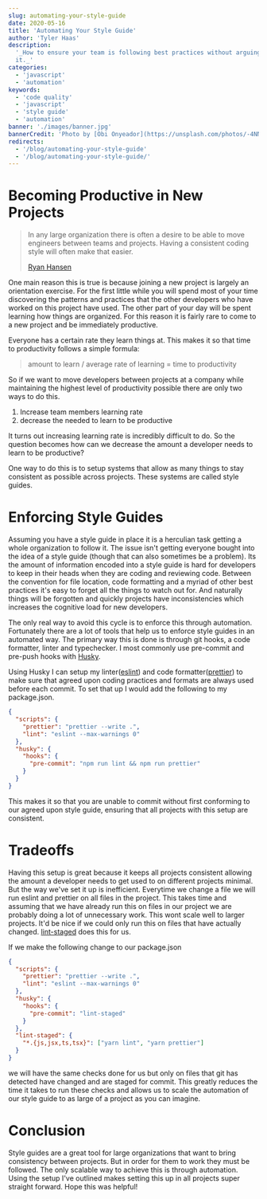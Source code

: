 ```yaml
---
slug: automating-your-style-guide
date: 2020-05-16
title: 'Automating Your Style Guide'
author: 'Tyler Haas'
description:
  '_How to ensure your team is following best practices without arguing over
  it._'
categories:
  - 'javascript'
  - 'automation'
keywords:
  - 'code quality'
  - 'javascript'
  - 'style guide'
  - 'automation'
banner: './images/banner.jpg'
bannerCredit: 'Photo by [Obi Onyeador](https://unsplash.com/photos/-4NNL4-E4q8)'
redirects:
  - '/blog/automating-your-style-guide'
  - '/blog/automating-your-style-guide/'
---
```


# Becoming Productive in New Projects

> In any large organization there is often a desire to be able to move engineers
> between teams and projects. Having a consistent coding style will often make
> that easier.
>
> [Ryan Hansen](https://dev.to/ketiko/enforcing-java-coding-styles-1a9)

One main reason this is true is because joining a new project is largely an
orientation exercise. For the first little while you will spend most of your
time discovering the patterns and practices that the other developers who have
worked on this project have used. The other part of your day will be spent
learning how things are organized. For this reason it is fairly rare to come to
a new project and be immediately productive.

Everyone has a certain rate they learn things at. This makes it so that time to
productivity follows a simple formula:

> amount to learn / average rate of learning = time to productivity

So if we want to move developers between projects at a company while maintaining
the highest level of productivity possible there are only two ways to do this.

1. Increase team members learning rate
2. decrease the needed to learn to be productive

It turns out increasing learning rate is incredibly difficult to do. So the
question becomes how can we decrease the amount a developer needs to learn to be
productive?

One way to do this is to setup systems that allow as many things to stay
consistent as possible across projects. These systems are called style guides.

# Enforcing Style Guides

Assuming you have a style guide in place it is a herculian task getting a whole
organization to follow it. The issue isn't getting everyone bought into the idea
of a style guide (though that can also sometimes be a problem). Its the amount
of information encoded into a style guide is hard for developers to keep in
their heads when they are coding and reviewing code. Between the convention for
file location, code formatting and a myriad of other best practices it's easy to
forget all the things to watch out for. And naturally things will be forgotten
and quickly projects have inconsistencies which increases the cognitive load for
new developers.

The only real way to avoid this cycle is to enforce this through automation.
Fortunately there are a lot of tools that help us to enforce style guides in an
automated way. The primary way this is done is through git hooks, a code
formatter, linter and typechecker. I most commonly use pre-commit and pre-push
hooks with [Husky](https://github.com/typicode/husky).

Using Husky I can setup my linter([eslint](https://github.com/eslint/eslint))
and code formatter([prettier](https://github.com/prettier/prettier)) to make
sure that agreed upon coding practices and formats are always used before each
commit. To set that up I would add the following to my package.json.

```json
{
  "scripts": {
    "prettier": "prettier --write .",
    "lint": "eslint --max-warnings 0"
  },
  "husky": {
    "hooks": {
      "pre-commit": "npm run lint && npm run prettier"
    }
  }
}
```

This makes it so that you are unable to commit without first conforming to our
agreed upon style guide, ensuring that all projects with this setup are
consistent.

# Tradeoffs

Having this setup is great because it keeps all projects consistent allowing the
amount a developer needs to get used to on different projects minimal. But the
way we've set it up is inefficient. Everytime we change a file we will run
eslint and prettier on all files in the project. This takes time and assuming
that we have already run this on files in our project we are probably doing a
lot of unnecessary work. This wont scale well to larger projects. It'd be nice
if we could only run this on files that have actually changed.
[lint-staged](https://github.com/okonet/lint-staged) does this for us.

If we make the following change to our package.json

```json
{
  "scripts": {
    "prettier": "prettier --write .",
    "lint": "eslint --max-warnings 0"
  },
  "husky": {
    "hooks": {
      "pre-commit": "lint-staged"
    }
  },
  "lint-staged": {
    "*.{js,jsx,ts,tsx}": ["yarn lint", "yarn prettier"]
  }
}
```

we will have the same checks done for us but only on files that git has detected
have changed and are staged for commit. This greatly reduces the time it takes
to run these checks and allows us to scale the automation of our style guide to
as large of a project as you can imagine.

# Conclusion

Style guides are a great tool for large organizations that want to bring
consistency between projects. But in order for them to work they must be
followed. The only scalable way to achieve this is through automation. Using the
setup I've outlined makes setting this up in all projects super straight
forward. Hope this was helpful!
